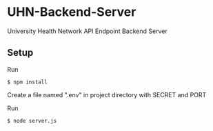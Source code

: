 # UHN-Backend-Server
University Health Network API Endpoint Backend Server

## Setup

Run
```(bash)
$ npm install
```
Create a file named ".env" in project directory with SECRET and PORT

Run
```(bash)
$ node server.js
```